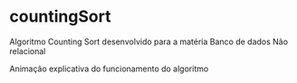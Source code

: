 # countingSort
Algoritmo Counting Sort desenvolvido para a matéria Banco de dados Não relacional 

Animação explicativa do funcionamento do algoritmo
